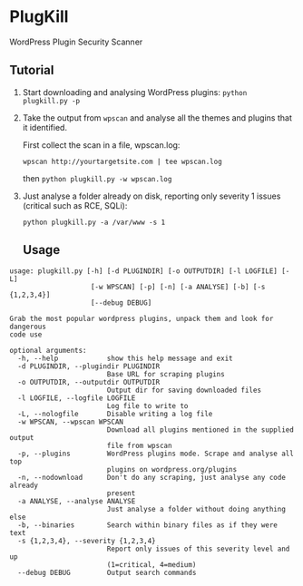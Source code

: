 # PlugKill
WordPress Plugin Security Scanner
## Tutorial
1. Start downloading and analysing WordPress plugins:
`python plugkill.py -p`
2. Take the output from `wpscan` and analyse all the themes and plugins that it identified.

    First collect the scan in a file, wpscan.log:

    `wpscan http://yourtargetsite.com | tee wpscan.log`

    then
    `python plugkill.py -w wpscan.log`

3. Just analyse a folder already on disk, reporting only severity 1 issues (critical such as RCE, SQLi):

    `python plugkill.py -a /var/www -s 1`
    ## Usage

```
usage: plugkill.py [-h] [-d PLUGINDIR] [-o OUTPUTDIR] [-l LOGFILE] [-L]
                    [-w WPSCAN] [-p] [-n] [-a ANALYSE] [-b] [-s {1,2,3,4}]
                    [--debug DEBUG]

Grab the most popular wordpress plugins, unpack them and look for dangerous
code use

optional arguments:
  -h, --help            show this help message and exit
  -d PLUGINDIR, --plugindir PLUGINDIR
                        Base URL for scraping plugins
  -o OUTPUTDIR, --outputdir OUTPUTDIR
                        Output dir for saving downloaded files
  -l LOGFILE, --logfile LOGFILE
                        Log file to write to
  -L, --nologfile       Disable writing a log file
  -w WPSCAN, --wpscan WPSCAN
                        Download all plugins mentioned in the supplied output
                        file from wpscan
  -p, --plugins         WordPress plugins mode. Scrape and analyse all top
                        plugins on wordpress.org/plugins
  -n, --nodownload      Don't do any scraping, just analyse any code already
                        present
  -a ANALYSE, --analyse ANALYSE
                        Just analyse a folder without doing anything else
  -b, --binaries        Search within binary files as if they were text
  -s {1,2,3,4}, --severity {1,2,3,4}
                        Report only issues of this severity level and up
                        (1=critical, 4=medium)
  --debug DEBUG         Output search commands
```
